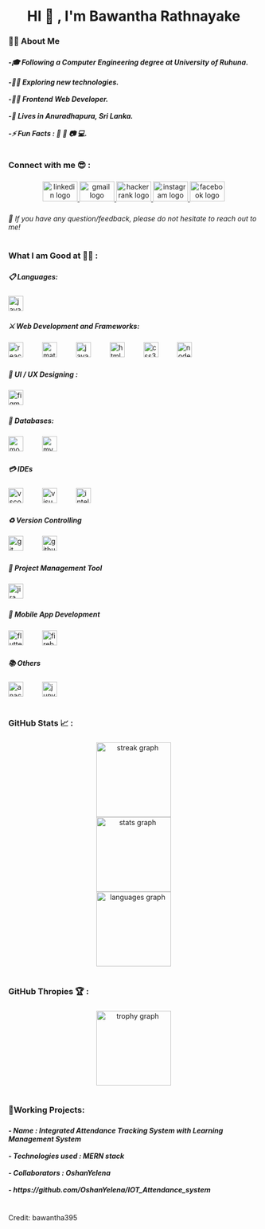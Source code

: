 <h1 align="center">HI 👋 , I'm Bawantha Rathnayake</h1>

###

<h3 align="left">👩‍💻  About Me</h3>

###

<h5 align="left">-🎓 Following a Computer Engineering degree at University of Ruhuna.<br><br>-👨‍🎓 Exploring new technologies.<br><br>-👨‍💻 Frontend Web Developer.<br><br>-🏡 Lives in Anuradhapura, Sri Lanka.<br><br>-⚡ Fun Facts : 🍕 🏏 📷 💻.</h5>

###

<h1 align="center"></h1>

###

<h3 align="left">Connect with me 😎 :</h3>

###

<div align="center">
  <a href="www.linkedin.com/in/bawantha-rathnayake" target="_blank">
    <img src="https://raw.githubusercontent.com/maurodesouza/profile-readme-generator/master/src/assets/icons/social/linkedin/default.svg" width="70" height="40" alt="linkedin logo"  />
  </a>
  <a href="bawantharathnayake395@gmail.com" target="_blank">
    <img src="https://raw.githubusercontent.com/maurodesouza/profile-readme-generator/master/src/assets/icons/social/gmail/default.svg" width="70" height="40" alt="gmail logo"  />
  </a>
  <a href="https://www.hackerrank.com/profile/EG_2020_4162" target="_blank">
    <img src="https://raw.githubusercontent.com/maurodesouza/profile-readme-generator/master/src/assets/icons/social/hackerrank/default.svg" width="70" height="40" alt="hackerrank logo"  />
  </a>
  <a href="https://www.instagram.com/bawantharathnayake?igsh=ZjN1bDk1eGl3YWl5&utm_source=qr" target="_blank">
    <img src="https://raw.githubusercontent.com/maurodesouza/profile-readme-generator/master/src/assets/icons/social/instagram/default.svg" width="70" height="40" alt="instagram logo"  />
  </a>
  <a href="https://www.facebook.com/profile.php?id=100074753823815" target="_blank">
    <img src="https://raw.githubusercontent.com/maurodesouza/profile-readme-generator/master/src/assets/icons/social/facebook/default.svg" width="70" height="40" alt="facebook logo"  />
  </a>
</div>

###

<h6 align="left">💬 If you have any question/feedback, please do not hesitate to reach out to me!</h6>

###

<h1 align="center"></h1>

###

<h3 align="left">What I am Good at 🧑‍💻 :</h3>

###

<h5 align="left">📋 Languages:</h5>

###

<div align="left">
  <img src="https://cdn.jsdelivr.net/gh/devicons/devicon/icons/java/java-original-wordmark.svg" height="30" alt="java logo"  />
</div>

###

<h5 align="left">⚔️ Web Development and Frameworks:</h5>

###

<div align="left">
  <img src="https://cdn.jsdelivr.net/gh/devicons/devicon/icons/react/react-original-wordmark.svg" height="30" alt="react logo"  />
  <img width="30" />
  <img src="https://cdn.jsdelivr.net/gh/devicons/devicon/icons/materialui/materialui-original.svg" height="30" alt="materialui logo"  />
  <img width="30" />
  <img src="https://cdn.jsdelivr.net/gh/devicons/devicon/icons/javascript/javascript-original.svg" height="30" alt="javascript logo"  />
  <img width="30" />
  <img src="https://cdn.jsdelivr.net/gh/devicons/devicon/icons/html5/html5-plain-wordmark.svg" height="30" alt="html5 logo"  />
  <img width="30" />
  <img src="https://cdn.jsdelivr.net/gh/devicons/devicon/icons/css3/css3-plain-wordmark.svg" height="30" alt="css3 logo"  />
  <img width="30" />
  <img src="https://cdn.jsdelivr.net/gh/devicons/devicon/icons/nodejs/nodejs-plain-wordmark.svg" height="30" alt="nodejs logo"  />
</div>

###

<h5 align="left">🎨 UI / UX Designing :</h5>

###

<div align="left">
  <img src="https://cdn.jsdelivr.net/gh/devicons/devicon/icons/figma/figma-original.svg" height="30" alt="figma logo"  />
</div>

###

<h5 align="left">💾 Databases:</h5>

###

<div align="left">
  <img src="https://cdn.jsdelivr.net/gh/devicons/devicon/icons/mongodb/mongodb-plain-wordmark.svg" height="30" alt="mongodb logo"  />
  <img width="30" />
  <img src="https://cdn.jsdelivr.net/gh/devicons/devicon/icons/mysql/mysql-original-wordmark.svg" height="30" alt="mysql logo"  />
</div>

###

<h5 align="left">💳 IDEs</h5>

###

<div align="left">
  <img src="https://cdn.jsdelivr.net/gh/devicons/devicon/icons/vscode/vscode-original.svg" height="30" alt="vscode logo"  />
  <img width="30" />
  <img src="https://cdn.jsdelivr.net/gh/devicons/devicon/icons/visualstudio/visualstudio-plain.svg" height="30" alt="visualstudio logo"  />
  <img width="30" />
  <img src="https://cdn.jsdelivr.net/gh/devicons/devicon/icons/intellij/intellij-original.svg" height="30" alt="intellij logo"  />
</div>

###

<h5 align="left">♻️ Version Controlling</h5>

###

<div align="left">
  <img src="https://cdn.jsdelivr.net/gh/devicons/devicon/icons/git/git-plain-wordmark.svg" height="30" alt="git logo"  />
  <img width="30" />
  <img src="https://cdn.jsdelivr.net/gh/devicons/devicon/icons/github/github-original.svg" height="30" alt="github logo"  />
</div>

###

<h5 align="left">📁 Project Management Tool</h5>

###

<div align="left">
  <img src="https://cdn.jsdelivr.net/gh/devicons/devicon/icons/jira/jira-original-wordmark.svg" height="30" alt="jira logo"  />
</div>

###

<h5 align="left">📲 Mobile App Development</h5>

###

<div align="left">
  <img src="https://cdn.jsdelivr.net/gh/devicons/devicon/icons/flutter/flutter-original.svg" height="30" alt="flutter logo"  />
  <img width="30" />
  <img src="https://cdn.jsdelivr.net/gh/devicons/devicon/icons/firebase/firebase-plain-wordmark.svg" height="30" alt="firebase logo"  />
</div>

###

<h5 align="left">📚 Others</h5>

###

<div align="left">
  <img src="https://cdn.jsdelivr.net/gh/devicons/devicon/icons/anaconda/anaconda-original.svg" height="30" alt="anaconda logo"  />
  <img width="30" />
  <img src="https://cdn.jsdelivr.net/gh/devicons/devicon/icons/jupyter/jupyter-original-wordmark.svg" height="30" alt="jupyter logo"  />
</div>

###

<h1 align="center"></h1>

###

<h3 align="left">GitHub Stats 📈 :</h3>

###

<div align="center">
  <img src="https://streak-stats.demolab.com?user=bawantha395&locale=en&mode=daily&theme=dracula&hide_border=false&border_radius=5&order=3" height="150" alt="streak graph" /> <br>
  <img src="https://github-readme-stats.vercel.app/api?username=bawantha395&hide_title=false&hide_rank=false&show_icons=true&include_all_commits=true&count_private=true&disable_animations=false&theme=dracula&locale=en&hide_border=false&order=1" height="150" alt="stats graph" /> <br>
  <img src="https://github-readme-stats.vercel.app/api/top-langs?username=bawantha395&locale=en&hide_title=false&layout=compact&card_width=320&langs_count=5&theme=dracula&hide_border=false&order=2" height="150" alt="languages graph"  />
</div>

###

<h1 align="center"></h1>

###

<h3 align="left">GitHub Thropies 🏆 :</h3>

###

<div align="center">
  <img src="https://github-profile-trophy.vercel.app?username=bawantha395&theme=dracula&column=-1&row=1&margin-w=8&margin-h=8&no-bg=false&no-frame=false&order=4" height="150" alt="trophy graph"  />
</div>

###

<h1 align="center"></h1>

###

<h3 align="left">📑Working Projects:</h3>

###

<h5 align="left">- Name : Integrated Attendance Tracking System with Learning Management System<br><br>- Technologies used : MERN stack<br><br>- Collaborators : OshanYelena<br><br>- https://github.com/OshanYelena/IOT_Attendance_system</h5>

###

<h1 align="center"></h1>

###

<p align="left">Credit: bawantha395</p>

###


